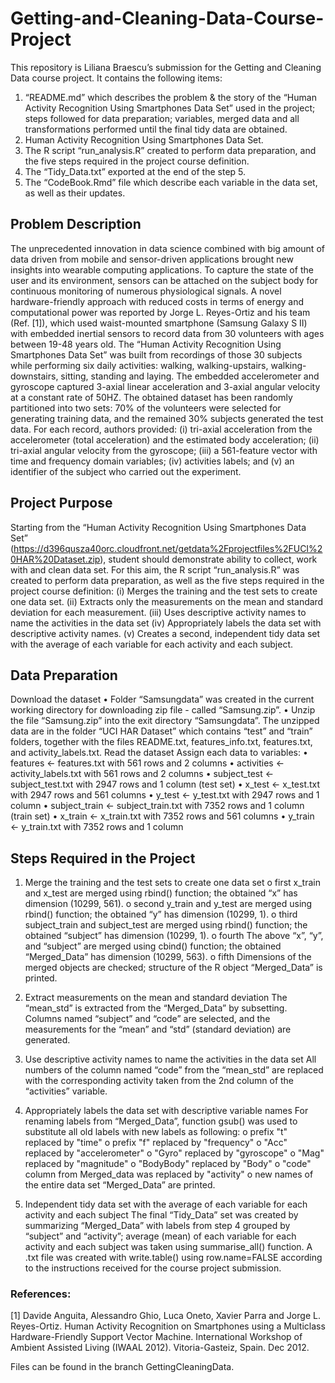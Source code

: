 # Getting-and-Cleaning-Data-Course-Project

This repository is Liliana Braescu’s submission for the Getting and Cleaning Data course project. 
It contains the following items:

1.	“README.md” which describes the problem & the story of the “Human Activity Recognition Using Smartphones Data Set” used in the project; steps followed for data preparation; variables, merged data and all transformations performed until the final tidy data are obtained. 
2.	Human Activity Recognition Using Smartphones Data Set.
3.	The R script “run_analysis.R” created to perform data preparation, and the five steps required in the project course definition.
4.	The “Tidy_Data.txt” exported at the end of the step 5.
5.	The “CodeBook.Rmd” file which describe each variable in the data set, as well as their updates.

## Problem Description
The unprecedented innovation in data science combined with big amount of data driven from mobile and sensor-driven applications brought new insights into wearable computing applications. To capture the state of the user and its environment, sensors can be attached on the subject body for continuous monitoring of numerous physiological signals. 
A novel hardware-friendly approach with reduced costs in terms of energy and computational power was reported by Jorge L. Reyes-Ortiz and his team (Ref. [1]), which used waist-mounted smartphone (Samsung Galaxy S II) with embedded inertial sensors to record data from 30 volunteers with ages between 19-48 years old. The “Human Activity Recognition Using Smartphones Data Set” was built from recordings of those 30 subjects while performing six daily activities: walking, walking-upstairs, walking-downstairs, sitting, standing and laying. The embedded accelerometer and gyroscope captured 3-axial linear acceleration and 3-axial angular velocity at a constant rate of 50HZ. The obtained dataset has been randomly partitioned into two sets: 70% of the volunteers were selected for generating training data, and the remained 30% subjects generated the test data.
For each record, authors provided: (i) tri-axial acceleration from the accelerometer (total acceleration) and the estimated body acceleration; (ii) tri-axial angular velocity from the gyroscope; (iii) a 561-feature vector with time and frequency domain variables; (iv) activities labels; and (v) an identifier of the subject who carried out the experiment.

## Project Purpose
Starting from the “Human Activity Recognition Using Smartphones Data Set” (https://d396qusza40orc.cloudfront.net/getdata%2Fprojectfiles%2FUCI%20HAR%20Dataset.zip), student should demonstrate ability to collect, work with and clean data set. 
For this aim, the R script “run_analysis.R” was created to perform data preparation, as well as the five steps required in the project course definition:
(i)	Merges the training and the test sets to create one data set.
(ii)	Extracts only the measurements on the mean and standard deviation for each measurement.
(iii)	Uses descriptive activity names to name the activities in the data set
(iv)	Appropriately labels the data set with descriptive activity names.
(v)	Creates a second, independent tidy data set with the average of each variable for each activity and each subject.

## Data Preparation
Download the dataset
•	Folder “Samsungdata” was created in the current working directory for downloading zip file - called “Samsung.zip”.
•	Unzip the file “Samsung.zip” into the exit directory “Samsungdata”. The unzipped data are in the folder “UCI HAR Dataset” which contains “test” and “train” folders, together with the files README.txt, features_info.txt, features.txt, and activity_labels.txt. 
Read the dataset
Assign each data to variables:
•	features <- features.txt with 561 rows and 2 columns
•	activities <- activity_labels.txt with 561 rows and 2 columns
•	subject_test <- subject_test.txt with 2947 rows and 1 column (test set)
•	x_test <- x_test.txt with 2947 rows and 561 columns
•	y_test <- y_test.txt with 2947 rows and 1 column
•	subject_train <- subject_train.txt with 7352 rows and 1 column (train set)
•	x_train <- x_train.txt with 7352 rows and 561 columns
•	y_train <- y_train.txt with 7352 rows and 1 column


## Steps Required in the Project
1.	Merge the training and the test sets to create one data set
o first	x_train and x_test are merged using rbind() function; the obtained  “x” has dimension (10299, 561).
o	second y_train and y_test are merged using rbind() function; the obtained “y” has dimension (10299, 1).
o	third subject_train and subject_test are merged using rbind() function; the obtained “subject” has dimension (10299, 1).
o	fourth The above “x”, “y”, and “subject” are merged using cbind() function; the obtained “Merged_Data” has dimension (10299, 563).
o	fifth Dimensions of the merged objects are checked; structure of the R object “Merged_Data” is printed.
2.	Extract measurements on the mean and standard deviation
The “mean_std” is extracted from the “Merged_Data” by subsetting. Columns named “subject” and “code” are selected, and the measurements for the “mean” and “std” (standard deviation) are generated.
3.	Use descriptive activity names to name the activities in the data set
All numbers of the column named “code” from the “mean_std” are replaced with the corresponding activity taken from the 2nd column of the “activities” variable.
4.	Appropriately labels the data set with descriptive variable names
For renaming labels from “Merged_Data”, function gsub() was used to substitute all old labels with new labels as following:
o	prefix "t" replaced by "time"
o	prefix "f" replaced by "frequency"
o	"Acc" replaced by "accelerometer"
o	"Gyro" replaced by "gyroscope"
o	"Mag" replaced by "magnitude"
o	"BodyBody" replaced by "Body"
o	"code" column from Merged_data was replaced by "activity"
o	 new names of the entire data set “Merged_Data” are printed.

5.	Independent tidy data set with the average of each variable for each activity and each subject
The final “Tidy_Data” set was created by summarizing “Merged_Data” with labels from step 4 grouped by “subject” and “activity”; average (mean) of each variable for each activity and each subject was taken using summarise_all() function.
A .txt file was created with write.table() using row.name=FALSE according to the instructions received for the course project submission.


### References:
[1] Davide Anguita, Alessandro Ghio, Luca Oneto, Xavier Parra and Jorge L. Reyes-Ortiz. Human Activity Recognition on Smartphones using a Multiclass Hardware-Friendly Support Vector Machine. International Workshop of Ambient Assisted Living (IWAAL 2012). Vitoria-Gasteiz, Spain. Dec 2012.

Files can be found in the branch GettingCleaningData.
